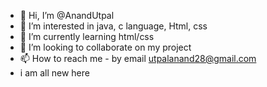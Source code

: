 - 👋 Hi, I’m @AnandUtpal
- 👀 I’m interested in java, c language, Html, css
- 🌱 I’m currently learning html/css
- 💞️ I’m looking to collaborate on my project
- 📫 How to reach me - by email utpalanand28@gmail.com
- i am all new here

<!---
AnandUtpal/AnandUtpal is a ✨ special ✨ repository because its `README.md` (this file) appears on your GitHub profile.
You can click the Preview link to take a look at your changes.
--->
